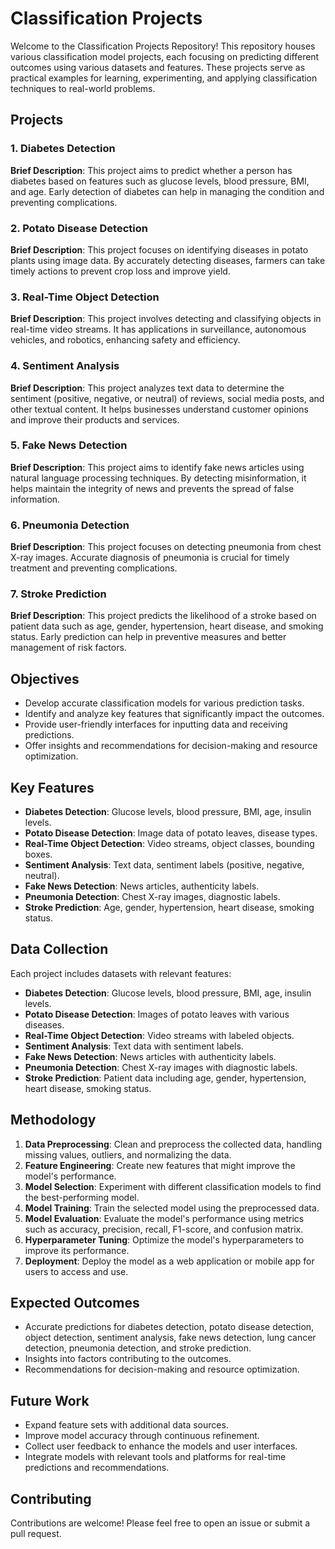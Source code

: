 # Classification Projects

Welcome to the Classification Projects Repository! This repository houses various classification model projects, each focusing on predicting different outcomes using various datasets and features. These projects serve as practical examples for learning, experimenting, and applying classification techniques to real-world problems.

## Projects

### 1. Diabetes Detection
**Brief Description**: This project aims to predict whether a person has diabetes based on features such as glucose levels, blood pressure, BMI, and age. Early detection of diabetes can help in managing the condition and preventing complications.

### 2. Potato Disease Detection
**Brief Description**: This project focuses on identifying diseases in potato plants using image data. By accurately detecting diseases, farmers can take timely actions to prevent crop loss and improve yield.

### 3. Real-Time Object Detection
**Brief Description**: This project involves detecting and classifying objects in real-time video streams. It has applications in surveillance, autonomous vehicles, and robotics, enhancing safety and efficiency.

### 4. Sentiment Analysis
**Brief Description**: This project analyzes text data to determine the sentiment (positive, negative, or neutral) of reviews, social media posts, and other textual content. It helps businesses understand customer opinions and improve their products and services.

### 5. Fake News Detection
**Brief Description**: This project aims to identify fake news articles using natural language processing techniques. By detecting misinformation, it helps maintain the integrity of news and prevents the spread of false information.

### 6. Pneumonia Detection
**Brief Description**: This project focuses on detecting pneumonia from chest X-ray images. Accurate diagnosis of pneumonia is crucial for timely treatment and preventing complications.

### 7. Stroke Prediction
**Brief Description**: This project predicts the likelihood of a stroke based on patient data such as age, gender, hypertension, heart disease, and smoking status. Early prediction can help in preventive measures and better management of risk factors.

## Objectives
- Develop accurate classification models for various prediction tasks.
- Identify and analyze key features that significantly impact the outcomes.
- Provide user-friendly interfaces for inputting data and receiving predictions.
- Offer insights and recommendations for decision-making and resource optimization.

## Key Features
- **Diabetes Detection**: Glucose levels, blood pressure, BMI, age, insulin levels.
- **Potato Disease Detection**: Image data of potato leaves, disease types.
- **Real-Time Object Detection**: Video streams, object classes, bounding boxes.
- **Sentiment Analysis**: Text data, sentiment labels (positive, negative, neutral).
- **Fake News Detection**: News articles, authenticity labels.
- **Pneumonia Detection**: Chest X-ray images, diagnostic labels.
- **Stroke Prediction**: Age, gender, hypertension, heart disease, smoking status.

## Data Collection
Each project includes datasets with relevant features:
- **Diabetes Detection**: Glucose levels, blood pressure, BMI, age, insulin levels.
- **Potato Disease Detection**: Images of potato leaves with various diseases.
- **Real-Time Object Detection**: Video streams with labeled objects.
- **Sentiment Analysis**: Text data with sentiment labels.
- **Fake News Detection**: News articles with authenticity labels.
- **Pneumonia Detection**: Chest X-ray images with diagnostic labels.
- **Stroke Prediction**: Patient data including age, gender, hypertension, heart disease, smoking status.

## Methodology
1. **Data Preprocessing**: Clean and preprocess the collected data, handling missing values, outliers, and normalizing the data.
2. **Feature Engineering**: Create new features that might improve the model's performance.
3. **Model Selection**: Experiment with different classification models to find the best-performing model.
4. **Model Training**: Train the selected model using the preprocessed data.
5. **Model Evaluation**: Evaluate the model's performance using metrics such as accuracy, precision, recall, F1-score, and confusion matrix.
6. **Hyperparameter Tuning**: Optimize the model's hyperparameters to improve its performance.
7. **Deployment**: Deploy the model as a web application or mobile app for users to access and use.

## Expected Outcomes
- Accurate predictions for diabetes detection, potato disease detection, object detection, sentiment analysis, fake news detection, lung cancer detection, pneumonia detection, and stroke prediction.
- Insights into factors contributing to the outcomes.
- Recommendations for decision-making and resource optimization.

## Future Work
- Expand feature sets with additional data sources.
- Improve model accuracy through continuous refinement.
- Collect user feedback to enhance the models and user interfaces.
- Integrate models with relevant tools and platforms for real-time predictions and recommendations.

## Contributing
Contributions are welcome! Please feel free to open an issue or submit a pull request.
